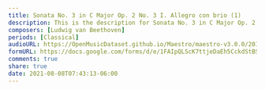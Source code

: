 ```yaml
---
title: Sonata No. 3 in C Major Op. 2 No. 3 I. Allegro con brio (1)
description: This is the description for Sonata No. 3 in C Major Op. 2 No. 3 I. Allegro con brio by Ludwig van Beethoven
composers: [Ludwig van Beethoven]
periods: [Classical]
audioURL: https://OpenMusicDataset.github.io/Maestro/maestro-v3.0.0/2015/MIDI-Unprocessed_R1_D1-1-8_mid--AUDIO-from_mp3_05_R1_2015_wav--3.midi
formURL: https://docs.google.com/forms/d/e/1FAIpQLScK7ttjeDaEh5CckdStBSR_THHMcrR0lqZMPJ06Xl9J8yJJpg/viewform
comments: true
share: true
date: 2021-08-08T07:43:13-06:00
---
```

